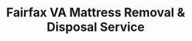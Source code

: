 ---
layout: location.njk
title: Fairfax VA Mattress Removal & Disposal Service
description: Professional mattress removal in Fairfax, Virginia. Next-day pickup  Licensed service for GMU students, Old Town, Mosaic District, and all Fairfax neighborhoods.
permalink: /mattress-removal/washington-dc/fairfax/
city: Fairfax
state: District of Columbia
stateSlug: washington-dc
parentMetro: Washington DC
coordinates:
  lat: 38.8462
  lng: -77.3064
pricing:
  startingPrice: 125
  single: 125
  queen: 155
  king: 180
  boxSpring: 30
neighborhoods:
  - name: "Old Town Fairfax"
    zipCodes: ["22030"]
  - name: "Mosaic District"
    zipCodes: ["22031"]
  - name: "Fair Oaks"
    zipCodes: ["22033"]
  - name: "George Mason University Area"
    zipCodes: ["22030"]
  - name: "Vienna Metro Corridor"
    zipCodes: ["22031"]
  - name: "Burke Centre Area"
    zipCodes: ["22032"]
  - name: "Rolling Road Corridor"
    zipCodes: ["22030"]
  - name: "Backlick Road Area"
    zipCodes: ["22031"]
  - name: "University Plaza"
    zipCodes: ["22030"]
  - name: "Woodson High School District"
    zipCodes: ["22032"]
  - name: "Chain Bridge Road Corridor"
    zipCodes: ["22030"]
  - name: "Little River Turnpike Area"
    zipCodes: ["22031"]
  - name: "Pickett Road Neighborhoods"
    zipCodes: ["22032"]
  - name: "Government Center Area"
    zipCodes: ["22031"]
  - name: "City Hall Vicinity"
    zipCodes: ["22030"]
  - name: "Old Lee Highway Corridor"
    zipCodes: ["22031"]
  - name: "Judicial Complex Area"
    zipCodes: ["22032"]
  - name: "Fairfax Station Area"
    zipCodes: ["22039"]
zipCodes: 
  - "22030"
  - "22031" 
  - "22032"
  - "22033"
  - "22039"
recyclingPartners:
  - "I-66 Transfer Station"
  - "I-95 Landfill Complex"
  - "van der Linde Recycling"
  - "Fairfax County Waste Management"
localRegulations: "Fairfax residents using private collection companies (90% of city) require special pickup scheduling for mattresses, while county customers receive 5 free special collections per fiscal year with items limited to 6 feet maximum length. The I-66 Transfer Station at 4618 West Ox Road accepts residential drop-offs Monday-Friday 7 a.m.-5 p.m., weekends 7 a.m.-4 p.m. with proof of Fairfax County residency required and $70 per ton minimum $15 fee for bulk items. The I-95 Landfill Complex at 9850 Furnace Road in Lorton provides similar services with identical hour restrictions. Our service eliminates special pickup scheduling complications, county residency documentation requirements, weekend facility hour constraints that conflict with George Mason University academic schedules and government contractor work demands, and the navigation of Fairfax's unique independent city status within Fairfax County that creates confusion about which disposal regulations apply to specific residential areas."
nearbyCities:
  - name: "Washington DC"
    distance: "15 miles"
    isSuburb: false
  - name: "Alexandria"
    distance: "12 miles"
    isSuburb: true
  - name: "Ashburn"
    distance: "20 miles"
    isSuburb: true
  - name: "Bowie"
    distance: "30 miles"
    isSuburb: true
  - name: "Centreville"
    distance: "8 miles"
    isSuburb: true
  - name: "Chantilly"
    distance: "10 miles"
    isSuburb: true
  - name: "Gaithersburg"
    distance: "25 miles"
    isSuburb: true
  - name: "Herndon"
    distance: "8 miles"
    isSuburb: true
  - name: "Leesburg"
    distance: "18 miles"
    isSuburb: true
  - name: "Manassas"
    distance: "15 miles"
    isSuburb: true
  - name: "Reston"
    distance: "10 miles"
    isSuburb: true
  - name: "Rockville"
    distance: "22 miles"
    isSuburb: true
  - name: "Springfield"
    distance: "8 miles"
    isSuburb: true
  - name: "Sterling"
    distance: "15 miles"
    isSuburb: true
  - name: "Vienna"
    distance: "3 miles"
    isSuburb: true
reviews:
  count: 328
  featured:
    - reviewer: "Professor Lisa H."
      rating: 5
      text: "Scheduled between my research conferences and GMU teaching load. They picked up Tuesday morning while I was in class. No hassle with proof of residency or figuring out which disposal regulations apply to our independent city status."
      neighborhood: "George Mason University Area"
    - reviewer: "Kevin and Sarah M."
      rating: 5
      text: "Perfect timing for our Mosaic District condo upgrade. They handled the elevator logistics at our high-rise and coordinated around our government contractor schedules. Much simpler than dealing with special pickup requirements."
      neighborhood: "Mosaic District"
    - reviewer: "Dr. James R."
      rating: 5
      text: "Excellent for our Old Town Fairfax historic home renovation. Team understood our preservation district guidelines and navigated our narrow colonial-era streets. Saved us from weekend trips to the I-66 facility."
      neighborhood: "Old Town Fairfax"
faqs:
  - question: "How quickly can you remove mattresses in Fairfax?"
    answer: "Next-day service throughout all Fairfax neighborhoods, accommodating George Mason University schedules, government contractor deadlines, and the complex timing needs of both student and professional residents in Virginia's educational hub."
  - question: "Do you serve all Fairfax areas and ZIP codes?"
    answer: "Complete coverage from Old Town Fairfax to Mosaic District, GMU campus area to Fair Oaks, across ZIP codes 22030-22039 including both Fairfax City and surrounding county areas with unified service despite jurisdictional differences."
  - question: "What's included in your $125 Fairfax pickup fee?"
    answer: "Base price covers pickup, loading, transportation, and eco-friendly disposal for one mattress through our Virginia-licensed network. Box springs add $30 each."
  - question: "How does this compare to Fairfax County special pickup requirements?"
    answer: "We eliminate special pickup scheduling needed for private collection customers, proof of residency documentation required at transfer stations, the 5-collection annual limit for county customers, and weekend facility hours that conflict with academic and professional schedules."
  - question: "Can you handle George Mason University area logistics?"
    answer: "Absolutely. Our team understands campus area access, student housing complexities, faculty neighborhood requirements, and the seasonal disposal patterns created by GMU's 39,000 students from 130+ countries."
  - question: "Do you coordinate with government contractor schedules?"
    answer: "Yes, we accommodate federal contractor work patterns, security clearance schedules, telework arrangements, and the demanding professional requirements of Fairfax's extensive government contracting community."
  - question: "Are you licensed for waste removal in Virginia and Fairfax?"
    answer: "We maintain all required Virginia and Fairfax permits with comprehensive insurance, providing compliant disposal through our nationwide recycling network and van der Linde partnership for mattress-specific recycling."
  - question: "What payment methods do you accept in Fairfax?"
    answer: "All major credit cards, cash, and invoicing options for university personnel, government contractors, Virginia residents, and DC Metro area professionals."
schema:
  "@type": "LocalBusiness"
  name: "A Bedder World Fairfax"
  address:
    "@type": "PostalAddress"
    addressLocality: "Fairfax"
    addressRegion: "VA"
    addressCountry: "US"
  geo:
    "@type": "GeoCoordinates" 
    latitude: 38.8462
    longitude: -77.3064
  telephone: "(720) 263-6094"
  priceRange: "$125-$180"
  aggregateRating:
    "@type": "AggregateRating"
    ratingValue: 4.9
    reviewCount: 328
pageContent:
  heroDescription: "Professional mattress removal in Fairfax with reliable next-day pickup. Over 1 million mattresses recycled nationwide. Licensed service for George Mason University area, Old Town, and all Virginia neighborhoods. Book online today."
  
  aboutService: "Our professional mattress removal service delivers what Fairfax's 25,788 residents need: efficient pickup that respects both the independent city's unique governance structure and the diverse schedules of university personnel, government contractors, and families throughout Northern Virginia's educational hub. Whether you're a George Mason University professor managing research deadlines, a government contractor coordinating around security clearance requirements, a GMU student navigating academic schedules, or a family balancing work commutes with children's activities, we make mattress disposal straightforward with next-day pickup that works around your busy life. Fairfax's complex waste management system requires special pickup scheduling for 90% of residents using private collection companies, offers only 5 free special collections annually for county customers, and limits items to 6 feet maximum length with weekend facility access requiring county residency proof and minimum fees. Our service eliminates these municipal complications entirely - no special pickup scheduling, no residency documentation, no annual collection limits, just professional pickup when your schedule allows. Each collected mattress flows through our proven national recycling network with 80% material recovery rates, supporting Virginia's environmental initiatives and partnerships with specialized recyclers like van der Linde - professional service that honors both your valuable time and Fairfax's unique identity as an independent city and major educational center where academic excellence meets government contracting expertise."

  serviceAreasIntro: "Professional mattress pickup serves all Fairfax areas from historic Old Town to modern Mosaic District developments, expertly coordinating with George Mason University schedules, government contractor requirements, student housing logistics, and family activities throughout Virginia's premier educational community. From GMU campus neighborhoods to Fair Oaks residential areas, our operations understand the unique needs of America's largest state university community including faculty relocations, student move-in/move-out periods, government contractor family moves, and the practical disposal requirements of residents living in an independent city within Fairfax County where jurisdictional complexity creates service coordination challenges."

  environmentalImpact: "Environmental stewardship aligns with Fairfax's commitment to education and sustainability as Northern Virginia's premier university community. Our Fairfax operations have recycled 3,542 mattresses, saving approximately 106,260 cubic feet of Virginia landfill space while recovering over 318 tons of steel springs, 141 tons of foam, and 71 tons of textile materials for manufacturing reuse. Our mattress recycling initiative ensures 80% of collected materials avoid regional landfills, instead flowing into manufacturing processes through partnerships with specialized Virginia recyclers like van der Linde that create new products while supporting the Commonwealth's growing recycling infrastructure. Steel springs become construction materials for Northern Virginia infrastructure projects, foam components transform into padding for various applications, and textile materials gain new purpose through advanced processing. This responsible approach complements Fairfax County's waste reduction goals, supports George Mason University's sustainability research initiatives, and reinforces Fairfax's role as both an educational leader and environmentally conscious community - perfectly balancing academic excellence with environmental responsibility while advancing circular economy principles throughout the Washington metropolitan region and Virginia's research corridor."

  howItWorksScheduling: "Flexible scheduling respects Fairfax's unique rhythm combining academic calendars with government contracting demands, accommodating university schedules, research deadlines, student move-in periods, and professional requirements throughout Northern Virginia's educational and contracting hub."

  howItWorksService: "Licensed pickup teams understand Fairfax's distinctive independent city logistics from Old Town historic districts to modern Mosaic developments, George Mason University campus area access, government contractor family coordination, and student housing requirements, handling all Virginia disposal requirements with expertise tailored to both educational excellence and the professional demands of university personnel and government contracting families."

  howItWorksDisposal: "Each mattress connects to our nationwide recycling network's proven processing capabilities, where Virginia environmental standards and specialized partnerships with facilities like van der Linde guide component recovery through sustainable manufacturing processes that support Fairfax's dual identity as both Virginia's largest university community and the National Capital Region's premier educational and government contracting center."

  sidebarStats:
    mattressesRemoved: "3,542"
---